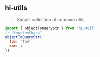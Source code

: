 ## hi-utils

> Simple collection of common utils

```js
import { objectToQueryStr } from 'hi-util'
// ?foo=foo&bar=1
objectToQueryStr({
  foo: 'foo',
  bar: 1
})
```
